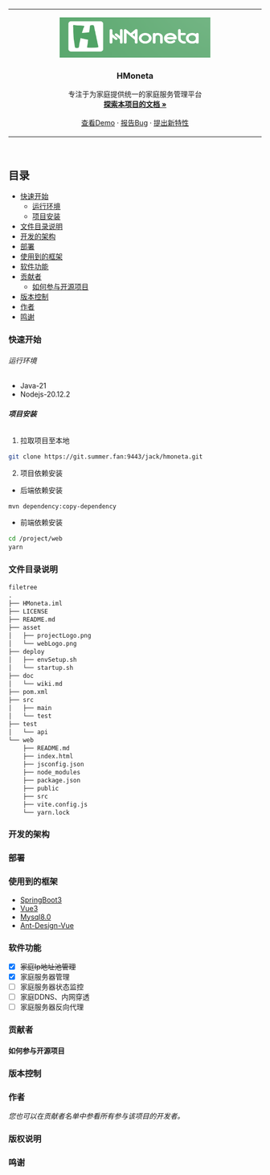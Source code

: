 
<!-- PROJECT LOGO -->
<table align="center"><tr><td align="center" width="9999">
<p align="center">
  <a href="https://git.summer.fan:9443/jack/hmoneta/">
    <img src="asset/projectLogo.png" alt="Logo" width="300" height="80">
  </a>
</p>

<h3>
<div style="text-align: center;">HMoneta</div>
</h3>
  <p align="center">
    专注于为家庭提供统一的家庭服务管理平台
    <br />
    <a href="https://git.summer.fan:9443/jack/hmoneta/-/blob/main/doc/wiki.md?ref_type=heads"><strong>探索本项目的文档 »</strong></a>
    <br />
    <br />
    <a href="https://git.summer.fan:9443/jack/hmoneta">查看Demo</a>
    ·
    <a href="https://git.summer.fan:9443/jack/hmoneta/issues">报告Bug</a>
    ·
    <a href="https://git.summer.fan:9443/jack/hmoneta/issues">提出新特性</a>
  </p>
</td></tr></table>
<br />

## 目录

- [快速开始](#快速开始)
    - [运行环境](#运行环境)
    - [项目安装](#项目安装)
- [文件目录说明](#文件目录说明)
- [开发的架构](#开发的架构)
- [部署](#部署)
- [使用到的框架](#使用到的框架)
- [软件功能](#软件功能)
- [贡献者](#贡献者)
    - [如何参与开源项目](#如何参与开源项目)
- [版本控制](#版本控制)
- [作者](#作者)
- [鸣谢](#鸣谢)

### 快速开始
###### 运行环境
- Java-21
- Nodejs-20.12.2
###### **项目安装**

1. 拉取项目至本地
```sh
git clone https://git.summer.fan:9443/jack/hmoneta.git
```
2. 项目依赖安装
  - 后端依赖安装
```sh
mvn dependency:copy-dependency
```
  - 前端依赖安装
```sh
cd /project/web
yarn
```


### 文件目录说明

```
filetree 
.
├── HMoneta.iml
├── LICENSE
├── README.md
├── asset
│   ├── projectLogo.png
│   └── webLogo.png
├── deploy
│   ├── envSetup.sh
│   └── startup.sh
├── doc
│   └── wiki.md
├── pom.xml
├── src
│   ├── main
│   └── test
├── test
│   └── api
└── web
    ├── README.md
    ├── index.html
    ├── jsconfig.json
    ├── node_modules
    ├── package.json
    ├── public
    ├── src
    ├── vite.config.js
    └── yarn.lock

```
### 开发的架构
### 部署
### 使用到的框架
- [SpringBoot3](https://spring.io/projects/spring-boot)
- [Vue3](https://cn.vuejs.org/)
- [Mysql8.0](https://www.mysql.com/)
- [Ant-Design-Vue](https://antdv.com/)
### 软件功能
- [x] ~~家庭Ip地址池管理~~
- [x] 家庭服务器管理
- [ ] 家庭服务器状态监控
- [ ] 家庭DDNS、内网穿透
- [ ] 家庭服务器反向代理
### 贡献者
#### 如何参与开源项目
### 版本控制
### 作者


*您也可以在贡献者名单中参看所有参与该项目的开发者。*

### 版权说明


### 鸣谢




